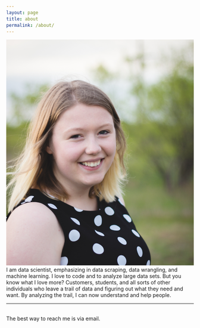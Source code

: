 ```yaml
---
layout: page
title: about
permalink: /about/
---
```


<img class="col one right" src="/img/Cropped_version.jpg">

<br/>
I am data scientist, emphasizing in data scraping, data wrangling, and machine learning. I love to code and to analyze large data sets. But you know what I love more? Customers, students, and all sorts of other individuals who leave a trail of data and figuring out what they need and want. By analyzing the trail, I can now understand and help people.  

<br/>
<hr/>
<br/>
<span class="contacticon center">
	<a href="mailto:sdf11c@acu.edu"><i class="fa fa-envelope-square"></i></a>
	<a href="https://github.com/sdf94" target="_blank"><i class="fa fa-github-square"></i></a>
	<a href="https://www.linkedin.com/in/sarah-floris" target="_blank"><i class="fa fa-linkedin-square"></i></a>
</span>

<div class="col three caption">
	The best way to reach me is via email. 
</div>

